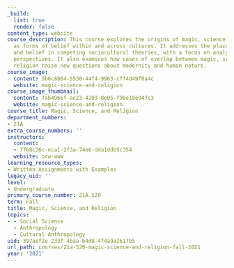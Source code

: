 ```yaml
---
_build:
  list: true
  render: false
content_type: website
course_description: This course explores the origins of magic, science, and religion
  as forms of belief within and across cultures. It addresses the place of rationality
  and belief in competing sociocultural theories, with a focus on analyzing modern
  perspectives. It also examines how cases of overlap between magic, science, and
  religion raise new questions about modernity and human nature.
course_image:
  content: 3b6c8864-5530-44f4-9963-cff4d49f0a4c
  website: magic-science-and-religion
course_image_thumbnail:
  content: 7ab4966f-ac23-4203-8e05-f90e18e947c3
  website: magic-science-and-religion
course_title: Magic, Science, and Religion
department_numbers:
- 21A
extra_course_numbers: ''
instructors:
  content:
  - 7768c26c-eca1-2f3a-74e6-dda1ddb5c354
  website: ocw-www
learning_resource_types:
- Written Assignments with Examples
legacy_uid: ''
level:
- Undergraduate
primary_course_number: 21A.520
term: Fall
title: Magic, Science, and Religion
topics:
- - Social Science
  - Anthropology
  - Cultural Anthropology
uid: 397aef2e-233f-4baa-b4d8-4f4a9a2617b5
url_path: courses/21a-520-magic-science-and-religion-fall-2021
year: '2021'
---
```

